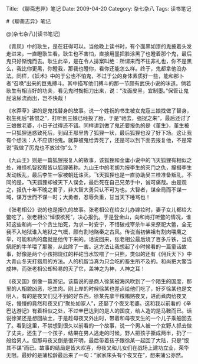 Title: 《聊斋志异》笔记
Date: 2009-04-20
Category: 杂七杂八
Tags: 读书笔记

#《聊斋志异》笔记

@(杂七杂八)[读书笔记]


《青凤》中的耿生，是在狂得可以。当他晚上读书时，有个面黑如漆的鬼披着头发走进来，一直瞪耿生看。耿生也不害怕，直接用墨把脸涂黑了也瞪着那个鬼，最后鬼只好惭愧而去。耿生此举，是在令人排案叫绝：所谓来而不往非礼也，你不是黑么，我比你更黑，你瞪我，那我也瞪你，看你还能怎么样。终于，鬼都拿他没办法。同样，《妖术》中的于公也不怕鬼，不过于公的身体素质好一些，能和那卜者“召唤”出来的巨鬼搏斗。其中描写他们搏斗的那一节颇有武侠小说的味道。倘若耿生有相当好的功夫，看见鬼时掏把刀出来，说：“汝面皮黑，宜制墨。”保管让鬼屁滚尿流而出，岂不快哉！



《水莽草》讲的是鬼找替身的故事。说一个姓祝的书生被女鬼寇三娘找做了替身，祝生死后“甚恨之”，打听到三娘已经投了胎，于是“驰去，强捉之来”，最后还讨了三娘做老婆，小日子过得还不错。同样讲到做了鬼还要报仇的是《董生》，董生被一只狐狸迷惑致死后，到阎王那里告了狐狸一状，最后狐狸也没了好下场。这让我有个想法：人不应该怕鬼。就算被鬼给弄死了，还是可以到下面去报复他，不是常说“我做了厉鬼也不放过你”么？

           

《九山王》则是一篇狐狸报复人的故事，该狐狸和金庸小说中的飞天狐狸有相似之处，难怪机智狡黠皆以狐狸著称。九山王中的老胡为报李生的灭门之仇，撺掇李生发动叛乱，最后李生一家被朝廷诛灭。飞天狐狸也是一直协助吴三桂准备叛乱，不同的是，飞天狐狸却被天下人误会，最后死在自己兄弟手中，诚可痛哉。由是观之，报仇十年不晚之君子，非大智大勇只认不可为也。大智者，谋全局而不谋一域，谋万世而不谋一时；大勇者，忍辱负重，甘当天下唾骂也！

         

《张老相公》说的也是报仇的故事。张老相公在给女儿办嫁妆时，妻子女儿都给大鳖吃了。张老相公“悼恨欲死”，决心报仇。于是登金山，向和尚打听鳖的情况，谁知这些和尚一个个贪生怕死，为求一时安宁，不惜破戒宰杀牛羊来祭祀大鳖，全无我不入地狱谁入地狱之气概，颇有割地赂秦之古风。传说当初佛祖有割肉喂鹰之举，可能和尚的蠢就是他传下来的。话说回来，张老相公最后烧了百多斤铁，当成祭祀的牛羊喂了那鳖，从此除了一害。这方法让我想起了小时候看的一篇童话故事，好像是两个小孩把烧红的秤砣当水饺喂了一只熊。类似的还有《佣兵天下》中大青山冬天打猎用的方法。人的机智当真为只会吃的畜生所不及的。和尚把大鳖当成神，而张老相公却轻易的灭了它，盖神之为神，人神之耳！



   《夜叉国》倒像一篇游记。该篇说的是商人徐某被海风吹到了一个陌生的国度，那里的人相貌凶恶，吃生肉。刚上岸的时候徐某也差点给他们吃了，好歹徐某也是文明人，有的是夜叉们见不到的好东西，徐某先拿干粮贿赂夜叉，进而煮肉给夜叉吃，慢慢的竟然和夜叉们“聚处如家人”，还娶了个夜叉老婆。这和我以前看的《辛巴达游记》有着相似之处，不过辛巴达到的是人的国度，给人造的是马鞍而已。话说徐某还是想回故土，于是趁母夜叉外出时，带着和母夜叉生的一个儿子乘船回去了。看到这里，不禁想到很久以前看的一个故事，说一个男人被一个女野人抓去做了丈夫，还生了一个孩子，结果在男人逃走的时候，野人把孩子撕成两半，扔了一般给男人。但那母夜叉倒是很开明，最后带着孩子跟徐某一起回了大陆，只是“恨其不谋”而已。故事的结局是皆大欢喜，母夜叉和儿女们在战场上建功立业，荣华无限。最妙的是蒲松龄最后来了一句：“家家床头有个夜叉在”，想来蒲公亦然。